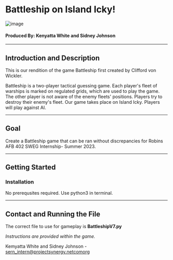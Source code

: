 # **Battleship on Island Icky!**
![image](https://github.com/sidneyj475/Battleship/assets/138689679/7ee11547-1191-457a-9777-dd2cd9a660e8)

#### Produced By: Kenyatta White and Sidney Johnson

*****
## Introduction and Description


This is our rendition of the game Battleship first created by Clifford von Wickler.

Battleship is a two-player tactical guessing game. Each player's fleet of warships is marked on regulated grids, which are used to play the game. The other player is not aware of the enemy fleets' positions. Players try to destroy their enemy's fleet. Our game takes place on Island Icky. Players will play against AI.

****
## Goal
Create a Battleship game that can be ran without discrepancies for Robins AFB 402 SWEG Internship- Summer 2023. 
******

## Getting Started

### Installation

No prerequsites required.
Use python3 in terminal. 
****
## Contact and Running the File

The correct file to use for gameplay is
**BattleshipV7.py**

*Instructions are provided within the game.*

Kemyatta White and Sidney Johnson - sern_intern@projectsynergy.netcomorg
